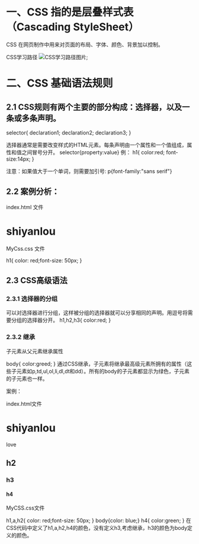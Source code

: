# 一、CSS 指的是层叠样式表（Cascading StyleSheet）
CSS 在网页制作中用来对页面的布局、字体、颜色、背景加以控制。

CSS学习路径
![CSS学习路径图片](ttps://github.com/tytttta/CSS-learning/pic.jpg);

# 二、CSS 基础语法规则
## 2.1 CSS规则有两个主要的部分构成：选择器，以及一条或多条声明。
selector{
   declaration1;
   declaration2;
   declaration3;
}

选择器通常是需要改变样式的HTML元素。每条声明由一个属性和一个值组成，属性和值之间冒号分开。
selector{property:value}
例：
h1{
   color:red;
   font-size:14px;
   }
   
注意：如果值大于一个单词，则需要加引号:
p{font-family:"sans serif"}

## 2.2 案例分析：

index.html 文件

  <html>
      <head>
          <meta charset="UTF-8">
          <title></title>
          <!--引外部资源 MyCss.css-->
          <link rel="stylesheet" href="MyCss.css" type="text/css">
      </head>
      <body>
          <h1>
              shiyanlou
          </h1>
      </body>
  </html>
  
  MyCss.css  文件
  
  h1{
    color: red;font-size: 50px;
}

## 2.3 CSS高级语法
### 2.3.1 选择器的分组
可以对选择器进行分组，这样被分组的选择器就可以分享相同的声明。用逗号将需要分组的选择器分开。
h1,h2,h3{
  color:red;
  }
  
### 2.3.2 继承
 
 子元素从父元素继承属性
 
 body{
        color:greed;
        }
 通过CSS继承，子元素将继承最高级元素所拥有的属性（这些子元素如p,td,ul,ol,li,dl,dt和dd）。所有的body的子元素都显示为绿色，子元素的子元素也一样。
 
 案例：
 
 index.html文件
 
  <html>
    <head>
        <meta charset="UTF-8">
        <title></title>
        <link rel="stylesheet" href="mycss.css" type="text/css">
    </head>
    <body>
        <h1>
            shiyanlou
        </h1>
        <a>love</a>
        <h2>h2</h2>
        <h3>h3</h3>
        <h4>h4</h4>
    </body>
</html>

MyCSS.css文件

   h1,a,h2{
    color: red;font-size: 50px;
        }
        body{color: blue;}
        h4{
           color:green;
        }
 在CSS代码中定义了h1,a,h2,h4的颜色，没有定义h3,考虑继承，h3的颜色为body定义的颜色。  
  
 
 
 
 
 
